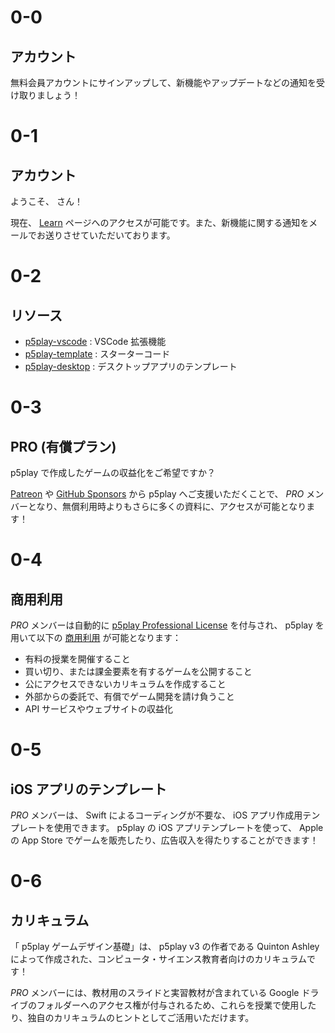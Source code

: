 # 0-0

## アカウント

無料会員アカウントにサインアップして、新機能やアップデートなどの通知を受け取りましょう！

# 0-1

## アカウント

ようこそ、 <span id="username"></span> さん！

現在、 [Learn](../learn) ページへのアクセスが可能です。また、新機能に関する通知をメールでお送りさせていただいております。

# 0-2

## リソース

- [p5play-vscode](https://github.com/quinton-ashley/p5play-vscode) : VSCode 拡張機能
- [p5play-template](https://github.com/quinton-ashley/p5play-template) : スターターコード
- [p5play-desktop](https://github.com/quinton-ashley/p5play-desktop) : デスクトップアプリのテンプレート

# 0-3

## PRO (有償プラン)

p5play で作成したゲームの収益化をご希望ですか？

[Patreon](https://www.patreon.com/p5play) や [GitHub Sponsors](https://github.com/sponsors/quinton-ashley) から p5play へご支援いただくことで、 _PRO_ メンバーとなり、無償利用時よりもさらに多くの資料に、アクセスが可能となります！

# 0-4

## 商用利用

_PRO_ メンバーは自動的に [p5play Professional License](https://github.com/quinton-ashley/p5play-web/blob/main/pro/LICENSE.md) を付与され、 p5play を用いて以下の [商用利用](https://github.com/quinton-ashley/p5play-web/blob/main/LICENSING.md) が可能となります：

- 有料の授業を開催すること
- 買い切り、または課金要素を有するゲームを公開すること
- 公にアクセスできないカリキュラムを作成すること
- 外部からの委託で、有償でゲーム開発を請け負うこと
- API サービスやウェブサイトの収益化

# 0-5

## iOS アプリのテンプレート

_PRO_ メンバーは、 Swift によるコーディングが不要な、 iOS アプリ作成用テンプレートを使用できます。 p5play の iOS アプリテンプレートを使って、 Apple の App Store でゲームを販売したり、広告収入を得たりすることができます！

# 0-6

## カリキュラム

「 p5play ゲームデザイン基礎」は、 p5play v3 の作者である Quinton Ashley によって作成された、コンピュータ・サイエンス教育者向けのカリキュラムです！

_PRO_ メンバーには、教材用のスライドと実習教材が含まれている Google ドライブのフォルダーへのアクセス権が付与されるため、これらを授業で使用したり、独自のカリキュラムのヒントとしてご活用いただけます。

